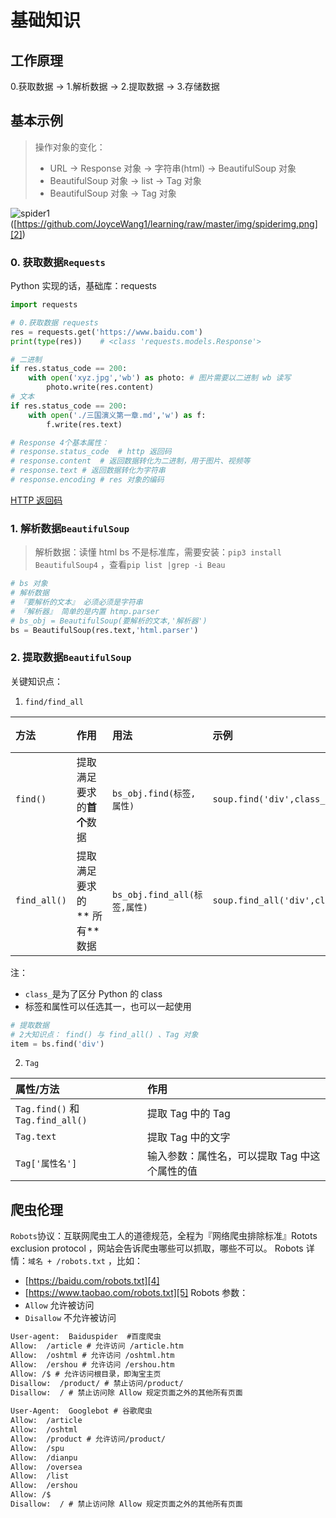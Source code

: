 # 基础知识
## 工作原理
0.获取数据 -\> 1.解析数据 -\> 2.提取数据 -\> 3.存储数据

## 基本示例
> 操作对象的变化：
> - URL -\> Response 对象 -\> 字符串(html) -\> BeautifulSoup 对象
> - BeautifulSoup 对象 -\> list -\> Tag 对象
> - BeautifulSoup 对象 -\> Tag 对象


![spider1]()([https://github.com/JoyceWang1/learning/raw/master/img/spiderimg.png][2])

### 0. 获取数据`Requests`
Python 实现的话，基础库：requests
```python
import requests

# 0.获取数据 requests
res = requests.get('https://www.baidu.com')
print(type(res))	# <class 'requests.models.Response'>

# 二进制
if res.status_code == 200:
	with open('xyz.jpg','wb') as photo:	# 图片需要以二进制 wb 读写
		photo.write(res.content)
# 文本
if res.status_code == 200:
	with open('./三国演义第一章.md','w') as f:
		f.write(res.text)

# Response 4个基本属性：
# response.status_code	# http 返回码
# response.content	# 返回数据转化为二进制，用于图片、视频等
# response.text	# 返回数据转化为字符串
# response.encoding	# res 对象的编码
```
[HTTP 返回码][3]
### 1. 解析数据`BeautifulSoup`
> 解析数据：读懂 html
bs 不是标准库，需要安装：`pip3 install BeautifulSoup4` ，查看`pip list |grep -i Beau`

```python
# bs 对象
# 解析数据
# 『要解析的文本』 必须必须是字符串
# 『解析器』 简单的是内置 htmp.parser
# bs_obj = BeautifulSoup(要解析的文本,'解析器')
bs = BeautifulSoup(res.text,'html.parser')
```

### 2. 提取数据`BeautifulSoup`
关键知识点：

1. `find/find_all`

| 方法 | 作用 | 用法 |示例 | 返回值对象 |
|:----|:----|:----|:----|:----|
| `find()`| 提取满足要求的**首个**数据 | `bs_obj.find(标签,属性)` | `soup.find('div',class_='books')` | Tag |
| `find_all()`| 提取满足要求的** 所有**数据 | `bs_obj.find_all(标签,属性)` | `soup.find_all('div',class_='books')` | ResultSet |

注：
- `class_`是为了区分 Python 的 class
- 标签和属性可以任选其一，也可以一起使用

```python
# 提取数据
# 2大知识点： find() 与 find_all() 、Tag 对象
item = bs.find('div')
```

2. `Tag`

| 属性/方法 | 作用 |
|:----|:----|
| `Tag.find()` 和 `Tag.find_all()` | 提取 Tag 中的 Tag |
| `Tag.text` | 提取 Tag 中的文字 |
| `Tag['属性名']` | 输入参数：属性名，可以提取 Tag 中这个属性的值 |

## 爬虫伦理
`Robots`协议：互联网爬虫工人的道德规范，全程为『网络爬虫排除标准』Rotots exclusion protocol ，网站会告诉爬虫哪些可以抓取，哪些不可以。
Robots 详情：`域名 + /robots.txt` ，比如：
- [https://baidu.com/robots.txt][4]
- [https://www.taobao.com/robots.txt][5]
Robots 参数：
- `Allow`  允许被访问
- `Disallow` 不允许被访问
```html
User-agent:  Baiduspider  #百度爬虫
Allow:  /article # 允许访问 /article.htm
Allow:  /oshtml # 允许访问 /oshtml.htm
Allow:  /ershou # 允许访问 /ershou.htm
Allow: /$ # 允许访问根目录，即淘宝主页
Disallow:  /product/ # 禁止访问/product/
Disallow:  / # 禁止访问除 Allow 规定页面之外的其他所有页面
​
User-Agent:  Googlebot # 谷歌爬虫
Allow:  /article
Allow:  /oshtml
Allow:  /product # 允许访问/product/
Allow:  /spu
Allow:  /dianpu
Allow:  /oversea
Allow:  /list
Allow:  /ershou
Allow: /$
Disallow:  / # 禁止访问除 Allow 规定页面之外的其他所有页面
```

[2]:	https://github.com/JoyceWang1/learning/raw/master/img/spiderimg.png
[3]:	https://localprod.pandateacher.com/python-manuscript/crawler-html/exercise/HTTP%E5%93%8D%E5%BA%94%E7%8A%B6%E6%80%81%E7%A0%81.md
[4]:	http://baidu.com/robots.txt
[5]:	https://www.taobao.com/robots.txt
